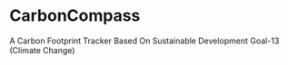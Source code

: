 # CarbonCompass
A Carbon Footprint Tracker Based On Sustainable Development Goal-13 (Climate Change)
